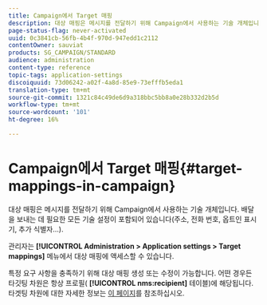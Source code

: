 ```yaml
---
title: Campaign에서 Target 매핑
description: 대상 매핑은 메시지를 전달하기 위해 Campaign에서 사용하는 기술 개체입니다. 배송을 보내는 데 필요한 모든 기술 설정이 포함되어 있습니다.
page-status-flag: never-activated
uuid: 0c3841cb-56fb-4b4f-970d-947edd1c2112
contentOwner: sauviat
products: SG_CAMPAIGN/STANDARD
audience: administration
content-type: reference
topic-tags: application-settings
discoiquuid: 73d06242-a02f-4a8d-85e9-73efffb5eda1
translation-type: tm+mt
source-git-commit: 1321c84c49de6d9a318bbc5bb8a0e28b332d2b5d
workflow-type: tm+mt
source-wordcount: '101'
ht-degree: 16%

---
```



# Campaign에서 Target 매핑{#target-mappings-in-campaign}

대상 매핑은 메시지를 전달하기 위해 Campaign에서 사용하는 기술 개체입니다. 배달을 보내는 데 필요한 모든 기술 설정이 포함되어 있습니다(주소, 전화 번호, 옵트인 표시기, 추가 식별자...).

관리자는 **[!UICONTROL Administration > Application settings > Target mappings]** 메뉴에서 대상 매핑에 액세스할 수 있습니다.

특정 요구 사항을 충족하기 위해 대상 매핑 생성 또는 수정이 가능합니다. 어떤 경우든 타깃팅 차원은 항상 프로필( **[!UICONTROL nms:recipient]** 테이블)에 해당됩니다. 타겟팅 차원에 대한 자세한 정보는 [이 페이지](../../automating/using/query.md#targeting-dimensions-and-resources)를 참조하십시오.

